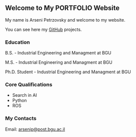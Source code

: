 ## Welcome to My PORTFOLIO Website

My name is Arseni Petrzovsky and welcome to my website.

You can see here my [GitHub](https://github.com/Arseni1919/) projects.


### Education

B.S. - Industrial Engineering and Managment at BGU

M.S. - Industrial Engineering and Managment at BGU

Ph.D. Student -  Industrial Engineering and Managment at BGU

### Core Qualifications

- Search in AI
- Python
- ROS

### My Contacts

Email: arsenip@post.bgu.ac.il
